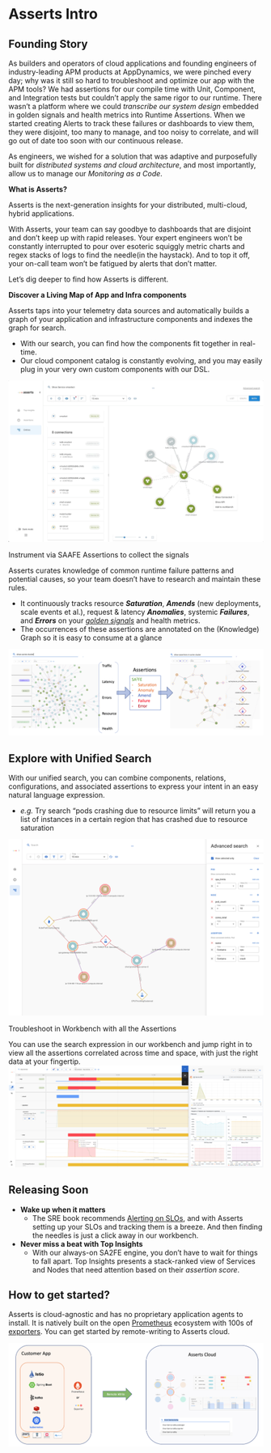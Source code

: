 # Asserts Intro

## Founding Story <a id="AssertsIntro-FoundingStory"></a>

As builders and operators of cloud applications and founding engineers of industry-leading APM products at AppDynamics, we were pinched every day; why was it still so hard to troubleshoot and optimize our app with the APM tools? We had assertions for our compile time with Unit, Component, and Integration tests but couldn’t apply the same rigor to our runtime. There wasn’t a platform where we could _transcribe our system design_ embedded in golden signals and health metrics into Runtime Assertions. When we started creating Alerts to track these failures or dashboards to view them, they were disjoint, too many to manage, and too noisy to correlate, and will go out of date too soon with our continuous release.

As engineers, we wished for a solution that was adaptive and purposefully built for _distributed systems and cloud architecture_, and most importantly, allow us to manage our _Monitoring as a Code_.

**What is Asserts?**

Asserts is the next-generation insights for your distributed, multi-cloud, hybrid applications.

With Asserts, your team can say goodbye to dashboards that are disjoint and don’t keep up with rapid releases. Your expert engineers won’t be constantly interrupted to pour over esoteric squiggly metric charts and regex stacks of logs to find the needle\(in the haystack\). And to top it off, your on-call team won’t be fatigued by alerts that don’t matter.

Let’s dig deeper to find how Asserts is different.

**Discover a Living Map of App and Infra components**

Asserts taps into your telemetry data sources and automatically builds a graph of your application and infrastructure components and indexes the graph for search.

* With our search, you can find how the components fit together in real-time.
* Our cloud component catalog is constantly evolving, and you may easily plug in your very own custom components with our DSL.

![](.gitbook/assets/1068400769%20%281%29.gif)

Instrument via SAAFE Assertions to collect the signals

Asserts curates knowledge of common runtime failure patterns and potential causes, so your team doesn’t have to research and maintain these rules.

* It continuously tracks resource _**Saturation**_, _**Amends**_ \(new deployments, scale events et al.\), request & latency _**Anomalies**_, systemic _**Failures**_, and _**Errors**_ on your [_golden signals_](https://sre.google/sre-book/monitoring-distributed-systems/) and health metrics.
* The occurrences of these assertions are annotated on the \(Knowledge\) Graph so it is easy to consume at a glance

![](.gitbook/assets/screen-shot-2021-03-04-at-1.08.43-pm%20%281%29.png)

## Explore with Unified Search <a id="AssertsIntro-ExplorewithUnifiedSearch"></a>

With our unified search, you can combine components, relations, configurations, and associated assertions to express your intent in an easy natural language expression.

* _e.g._ Try search “pods crashing due to resource limits” will return you a list of instances in a certain region that has crashed due to resource saturation

![](.gitbook/assets/1103954136%20%281%29.png)

Troubleshoot in Workbench with all the Assertions

You can use the search expression in our workbench and jump right in to view all the assertions correlated across time and space, with just the right data at your fingertip.![](.gitbook/assets/workbench-map-services%20%282%29.png)

## Releasing Soon <a id="AssertsIntro-ReleasingSoon"></a>

* **Wake up when it matters**
  * The SRE book recommends [Alerting on SLOs](https://sre.google/workbook/alerting-on-slos/), and with Asserts setting up your SLOs and tracking them is a breeze. And then finding the needles is just a click away in our workbench.
* **Never miss a beat with Top Insights**
  * With our always-on SA2FE engine, you don’t have to wait for things to fall apart. Top Insights presents a stack-ranked view of Services and Nodes that need attention based on their _assertion score_.

## How to get started? <a id="AssertsIntro-Howtogetstarted?"></a>

Asserts is cloud-agnostic and has no proprietary application agents to install. It is natively built on the open [Prometheus](https://prometheus.io/) ecosystem with 100s of [exporters](https://prometheus.io/docs/instrumenting/exporters/). You can get started by remote-writing to Asserts cloud.

![](.gitbook/assets/1049362470%20%281%29.png)

